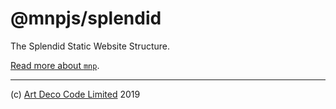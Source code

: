 # @mnpjs/splendid

The Splendid Static Website Structure.

[Read more about `mnp`][2].

---

(c) [Art Deco Code Limited][1] 2019

[1]: https://mnpjs.org
[2]: https://mnpjs.org
